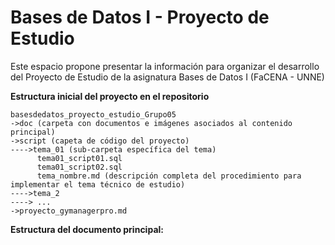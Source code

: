# Bases de Datos I - Proyecto de Estudio
Este espacio propone presentar la información para organizar el desarrollo del Proyecto de Estudio de la asignatura Bases de Datos I (FaCENA - UNNE)


**Estructura inicial del proyecto en el repositorio**

    basesdedatos_proyecto_estudio_Grupo05
    ->doc (carpeta con documentos e imágenes asociados al contenido principal)
    ->script (capeta de código del proyecto)	
    ---->tema_01 (sub-carpeta específica del tema)
		  tema01_script01.sql
		  tema01_script02.sql
		  tema_nombre.md (descripción completa del procedimiento para implementar el tema técnico de estudio)
	---->tema_2
	----> ...    
    ->proyecto_gymanagerpro.md 
    
**Estructura del documento principal:**